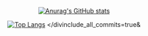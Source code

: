 <div align="center">
  
[![Anurag's GitHub stats](https://github-readme-stats.vercel.app/api?username=anirudhkaushik2003&count_private=true&include_all_commits=true&show_icons=true&theme=tokyonight)](https://github.com/anuraghazra/github-readme-stats)
<br/>

[![Top Langs](https://github-readme-stats.vercel.app/api/top-langs/?username=anirudhkaushik2003&theme=tokyonight&hide=makefile,cmake)](https://github.com/anuraghazra/github-readme-stats) </divinclude_all_commits=true&
  
<!--
**anirudhkaushik2003/anirudhkaushik2003** is a ✨ _special_ ✨ repository because its `README.md` (this file) appears on your GitHub profile.

Here are some ideas to get you started:

- 🔭 I’m currently working on ...
- 🌱 I’m currently learning ...
- 👯 I’m looking to collaborate on ...
- 🤔 I’m looking for help with ...
- 💬 Ask me about ...
- 📫 How to reach me: ...
- 😄 Pronouns: ...
- ⚡ Fun fact: ...
-->
